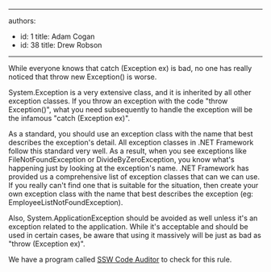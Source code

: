 

---
authors:
  - id: 1
    title: Adam Cogan
  - id: 38
    title: Drew Robson
---




<span class='intro'> <p class="p1">While everyone knows that <span class="s1">catch (Exception ex)</span> is bad, no one has really noticed that <span class="s1">throw new Exception()</span> is worse.</p><p class="p2">System.Exception is a very extensive class, and it is inherited by all other exception classes. If you throw an exception with the code &quot;throw Exception()&quot;, what you need subsequently to handle the exception will be the infamous &quot;catch (Exception ex)&quot;.</p> </span>

<p>As a standard, you should use an exception class with the name that best describes the exception's detail. All exception classes in .NET Framework follow this standard very well. As a result, when you see exceptions like FileNotFoundException or DivideByZeroException, you know what's happening just by looking at the exception's name. .NET Framework has provided us a comprehensive list of exception classes that can we can use. If you really can't find one that is suitable for the situation, then create your own exception class with the name that best describes the exception (eg&#58; EmployeeListNotFoundException).</p>
<p>Also, System.ApplicationException should be avoided as well unless it's an exception related to the application. While it's acceptable and should be used in certain cases, be aware that using it massively will be just as bad as &quot;throw (Exception ex)&quot;.</p><p>
               <span class="ssw-rteStyle-YellowBorderBox">We have a program called&#160;<a href="http&#58;//www.ssw.com.au/ssw/CodeAuditor/Rules.aspx%22%20%5cl%20%22Except">SSW Code Auditor</a>&#160;to check for this rule.</span></p>


